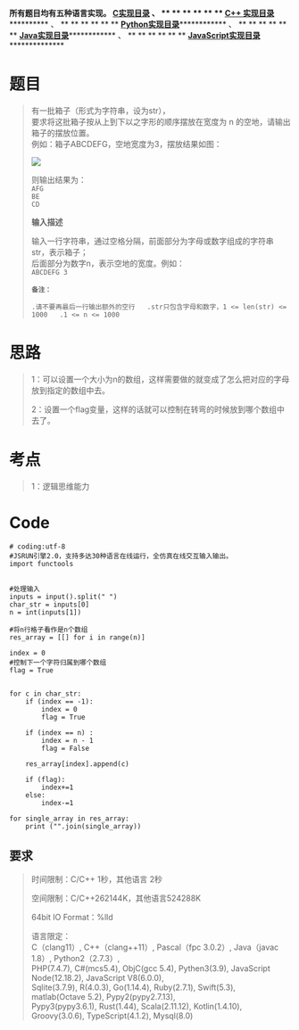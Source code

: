 **所有题目均有五种语言实现。
**[C实现目录](https://renjie.blog.csdn.net/article/details/129190260 "C实现目录")** 、
** ** ** ** ** ** **[C++
实现目录](https://blog.csdn.net/misayaaaaa/category_12036814.html "C++
实现目录")************** 、 ** ** ** ** ** **
**[Python实现目录](https://blog.csdn.net/misayaaaaa/category_12111005.html
"Python实现目录")************** 、 ** ** ** ** ** **
**[Java实现目录](https://blog.csdn.net/misayaaaaa/category_12111006.html
"Java实现目录")************** 、 ** ** ** ** ** **
**[JavaScript实现目录](https://blog.csdn.net/misayaaaaa/category_12199270.html
"JavaScript实现目录")****************

# 题目

> 有一批箱子（形式为字符串，设为str），  
>  要求将这批箱子按从上到下以之字形的顺序摆放在宽度为 n 的空地，请输出箱子的摆放位置。  
>  例如：箱子ABCDEFG，空地宽度为3，摆放结果如图：
>
> ![](https://img-blog.csdnimg.cn/142d349279044451bf7b2aa96f3e8254.png)
>
> 则输出结果为：  
> `AFG`  
> `BE`  
> `CD`
>
> **输入描述**
>
> 输入一行字符串，通过空格分隔，前面部分为字母或数字组成的字符串str，表示箱子；  
>  后面部分为数字n，表示空地的宽度。例如：  
> `ABCDEFG 3`
>
> **`备注：`**
>
> `.请不要再最后一行输出额外的空行  
>  .str只包含字母和数字，1 <= len(str) <= 1000  
>  .1 <= n <= 1000`

# 思路

> 1：可以设置一个大小为n的数组，这样需要做的就变成了怎么把对应的字母放到指定的数组中去。
>
> 2：设置一个flag变量，这样的话就可以控制在转弯的时候放到哪个数组中去了。

# 考点

> 1：逻辑思维能力

# Code

    
    
    # coding:utf-8
    #JSRUN引擎2.0，支持多达30种语言在线运行，全仿真在线交互输入输出。 
    import functools
    
    
    #处理输入
    inputs = input().split(" ")
    char_str = inputs[0]
    n = int(inputs[1])
    
    #将n行格子看作是n个数组
    res_array = [[] for i in range(n)]
    
    index = 0
    #控制下一个字符归属到哪个数组
    flag = True
    
    
    for c in char_str:
        if (index == -1):
            index = 0
            flag = True
        
        if (index == n) :
            index = n - 1
            flag = False
        
        res_array[index].append(c)
    
        if (flag):
            index+=1
        else:
            index-=1
    
    for single_array in res_array:
        print ("".join(single_array))
    
    
    
    
    

## 要求

> 时间限制：C/C++ 1秒，其他语言 2秒
>
> 空间限制：C/C++262144K，其他语言524288K
>
> 64bit IO Format：%lld
>
> 语言限定：  
>  C（clang11）, C++（clang++11）, Pascal（fpc 3.0.2）, Java（javac 1.8）,
> Python2（2.7.3）,  
>  PHP(7.4.7), C#(mcs5.4), ObjC(gcc 5.4), Pythen3(3.9), JavaScript
> Node(12.18.2), JavaScript V8(6.0.0),  
>  Sqlite(3.7.9), R(4.0.3), Go(1.14.4), Ruby(2.7.1), Swift(5.3), matlab(Octave
> 5.2), Pypy2(pypy2.7.13),  
>  Pypy3(pypy3.6.1), Rust(1.44), Scala(2.11.12), Kotlin(1.4.10),
> Groovy(3.0.6), TypeScript(4.1.2), Mysql(8.0)

